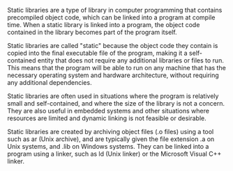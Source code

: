 Static libraries are a type of library in computer programming that contains precompiled object code, which can be linked into a program at compile time. When a static library is linked into a program, the object code contained in the library becomes part of the program itself.

Static libraries are called "static" because the object code they contain is copied into the final executable file of the program, making it a self-contained entity that does not require any additional libraries or files to run. This means that the program will be able to run on any machine that has the necessary operating system and hardware architecture, without requiring any additional dependencies.

Static libraries are often used in situations where the program is relatively small and self-contained, and where the size of the library is not a concern. They are also useful in embedded systems and other situations where resources are limited and dynamic linking is not feasible or desirable.

Static libraries are created by archiving object files (.o files) using a tool such as ar (Unix archive), and are typically given the file extension .a on Unix systems, and .lib on Windows systems. They can be linked into a program using a linker, such as ld (Unix linker) or the Microsoft Visual C++ linker.